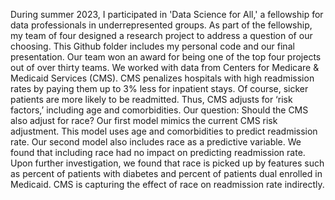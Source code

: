 During summer 2023, I participated in 'Data Science for All,' a fellowship for data professionals in underrepresented groups. As part of the fellowship, my team of four designed a research project to address a question of our choosing. This Github folder includes my personal code and our final presentation. Our team won an award for being one of the top four projects out of over thirty teams. We worked with data from Centers for Medicare & Medicaid Services (CMS). CMS penalizes hospitals with high readmission rates by paying them up to 3% less for inpatient stays. Of course, sicker patients are more likely to be readmitted. Thus, CMS adjusts for ‘risk factors,’ including age and comorbidities. Our question: Should the CMS also adjust for race? Our first model mimics the current CMS risk adjustment. This model uses age and comorbidities to predict readmission rate. Our second model also includes race as a predictive variable. We found that including race had no impact on predicting readmission rate. Upon further investigation, we found that race is picked up by features such as percent of patients with diabetes and percent of patients dual enrolled in Medicaid. CMS is capturing the effect of race on readmission rate indirectly. 
